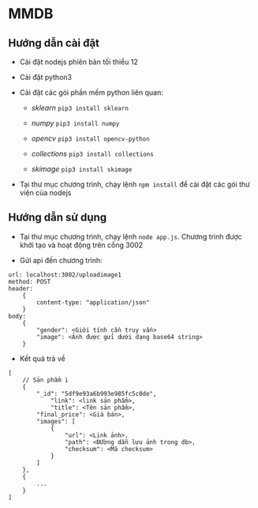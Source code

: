 # MMDB

## Hướng dẫn cài đặt

* Cài đặt nodejs phiên bản tối thiểu 12

* Cài đặt python3

* Cài đặt các gói phần mềm python liên quan: 

	* *sklearn* `pip3 install sklearn`
	
	* *numpy* `pip3 install numpy`

	* *opencv* `pip3 install opencv-python`

	* *collections* `pip3 install collections`

	* *skimage* `pip3 install skimage`

* Tại thư mục chương trình, chạy lệnh `npm install` để cài đặt các gói thư viện của nodejs

## Hướng dẫn sử dụng

* Tại thư mục chương trình, chạy lệnh `node app.js`. Chương trình được khởi tạo và hoạt động trên cổng 3002

* Gửi api đến chương trình:

```
url: localhost:3002/uploadimage1
method: POST
header: 
	{
		content-type: "application/json"
	}
body:
	{
		"gender": <Giới tính cần truy vấn>
		"image": <Ảnh được gửi dưới dạng base64 string>
	}
```

* Kết quả trả về

```
[
	// Sản phẩm i
	{
		"_id": "5df9e93a6b993e985fc5c0de",
        	"link": <link sản phẩm>,
        	"title": <Tên sản phẩm>,
		"final_price": <Giá bán>,
		"images": [
		    {
		        "url": <Link ảnh>,
		        "path": <ĐƯờng dẫn lưu ảnh trong db>,
		        "checksum": <Mã checksum>
		    }
		]
	},
	{
		...
	}
]
```
